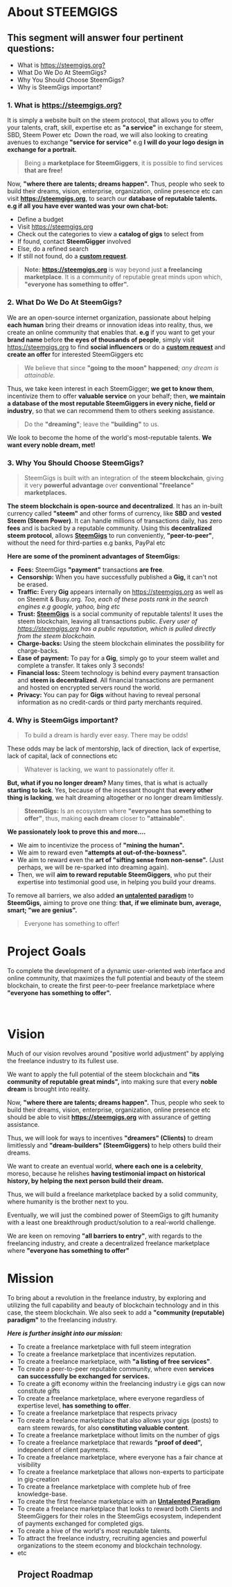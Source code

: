 # About STEEMGIGS
<html>
<h2>This segment will answer four pertinent questions:</h2>
<ul>
  <li>What is <a href="https://steemgigs.org/?">https://steemgigs.org?</a></li>
  <li>What Do We Do At SteemGigs?</li>
  <li>Why You Should Choose SteemGigs?</li>
  <li>Why is SteemGigs important?</li>
</ul>
<h3>1. What is <a href="https://steemgigs.org/?">https://steemgigs.org?</a></h3>
<p>It is simply a website built on the steem protocol, that allows you to offer your talents, craft, skill, expertise etc as <strong>"a service"</strong> in exchange for steem, SBD, Steem Power etc&nbsp; Down the road, we will also looking to creating avenues to exchange<strong> "service for service"</strong> e.g <strong>I will do your logo design in exchange for a portrait.</strong>&nbsp;</p>
<blockquote>Being a <strong>marketplace for SteemGiggers</strong>, it is possible to find services <strong>that are free!</strong></blockquote>
<p>Now, <strong>"where there are talents; dreams happen".</strong> Thus, people who seek to build their dreams, vision, enterprise, organization, online presence etc can visit <a href="https://steemgigs.org/"><strong>https://steemgigs.org</strong></a>, to search our <strong>database of reputable talents.</strong> <strong>e.g if all you have ever wanted was your own chat-bot:&nbsp;</strong> &nbsp;</p>
<ul>
  <li>Define a budget</li>
  <li>Visit <a href="https://steemgigs.org/">https://steemgigs.org</a>&nbsp;</li>
  <li>Check out the categories to view a <strong>catalog of gigs</strong> to select from</li>
  <li>If found, contact <strong>SteemGigger</strong> involved</li>
  <li>Else, do a refined search</li>
  <li>If still not found, do a <a href="https://steemgigs.org/steemgigs_request"><strong>custom request</strong></a>.</li>
</ul>
<blockquote><strong>Note: </strong><a href="https://steemgigs.org/"><strong>https://steemgigs.org</strong></a> is way beyond just <strong>a freelancing marketplace</strong>. It is a community of reputable great minds upon which, <strong>"everyone has something to offer".</strong></blockquote>
<h3>2. What Do We Do At SteemGigs?</h3>
<p>We are an open-source internet organization, passionate about helping <strong>each human</strong> bring their dreams or innovation ideas into reality, thus, we create an online community that enables that. <strong>e.g</strong> if you want to get your <strong>brand name </strong>before <strong>the eyes of thousands of people</strong>, simply visit <a href="https://steemgigs.org/">https://steemgigs.org</a> to find <strong>social influencers</strong> or do a <a href="https://steemgigs.org/steemgigs_request"><strong>custom request</strong></a> and <strong>create an offer</strong> for interested SteemGiggers etc&nbsp;</p>
<blockquote>We believe that since <strong>"going to the moon" happened</strong>; <em>any dream is attainable.</em>&nbsp;</blockquote>
<p>Thus, we take keen interest in each SteemGigger; <strong>we get to know them</strong>, incentivize them to offer <strong>valuable service</strong> on your behalf; then, <strong>we maintain a database of the most reputable SteemGiggers in every niche, field or industry</strong>, so that we can recommend them to others seeking assistance.&nbsp;</p>
<blockquote>Do the <strong>"dreaming"</strong>; leave the <strong>"building"</strong> to us.</blockquote>
<p>We look to become the home of the world's most-reputable talents. <strong>We want every noble dream, met!</strong>&nbsp;</p>
<h3>3. Why You Should Choose SteemGigs?</h3>
<blockquote>SteemGigs is built with an integration of the <strong>steem blockchain</strong>, giving it very <strong>powerful advantage</strong> over <strong>conventional "freelance" marketplaces.</strong></blockquote>
<p><strong>The steem blockchain is open-source and decentralized</strong>. It has an in-built currency called <strong>"steem"</strong> and other forms of currency, like <strong>SBD</strong> and <strong>vested Steem (Steem Power)</strong>. It can handle millions of transactions daily, has zero <strong>fees</strong> and is backed by a reputable community. Using this <strong>decentralized steem protocol</strong>, allows <a href="https://steemgigs.org/"><strong>SteemGigs</strong></a> to run conveniently, <strong>"peer-to-peer"</strong>, without the need for third-parties e.g banks, PayPal etc&nbsp;</p>
<p><strong>Here are some of the prominent advantages of SteemGigs:</strong></p>
<ul>
  <li><strong>Fees:</strong> SteemGigs <strong>"payment"</strong> transactions <strong>are free</strong>.</li>
  <li><strong>Censorship:</strong> When you have successfully published a <strong>Gig, </strong>it can't not be erased.</li>
  <li><strong>Traffic:</strong> Every<strong> Gig</strong> appears internally on <a href="https://steemgigs.org/">https://steemgigs.org</a> as well as on Steemit &amp; Busy.org.<em> Too, each of these posts rank in the search engines e.g google, yahoo, bing etc&nbsp;</em></li>
  <li><strong>Trust:</strong> <a href="https://steemgigs.org/"><strong>SteemGigs</strong></a> is a social community of reputable talents! It uses the steem blockchain, leaving all transactions public. <em>Every user of </em><a href="https://steemgigs.org/"><em>https://steemgigs.org</em></a><em> has a public reputation, which is pulled directly from the steem blockchain.</em></li>
  <li><strong>Charge-backs:</strong> Using the steem blockchain eliminates the possibility for charge-backs.</li>
  <li><strong>Ease of payment:</strong> To pay for a<strong> Gig</strong>, simply go to your steem wallet and complete a transfer. It takes only 3 seconds!</li>
  <li><strong>Financial loss:</strong> Steem technology is behind every payment transaction and <strong>steem is decentralized</strong>. All financial transactions are permanent and hosted on encrypted servers round the world.</li>
  <li><strong>Privacy:</strong> You can pay for <strong>Gigs</strong> without having to reveal personal information as no credit-cards or third party merchants required.</li>
</ul>
<h3>4. Why is SteemGigs important?&nbsp;</h3>
<blockquote>To build a dream is hardly ever easy. There may be odds!&nbsp;</blockquote>
<p>These odds may be lack of mentorship, lack of direction, lack of expertise, lack of capital, lack of connections etc&nbsp;</p>
<blockquote>Whatever is lacking, we want to passionately offer it.&nbsp;</blockquote>
<p><strong>But, what if you no longer dream?</strong> Many times, that is what is actually<strong> starting to lack</strong>. Yes, because of the incessant thought that <strong>every other thing is lacking</strong>, we halt dreaming altogether or no longer dream limitlessly.&nbsp;</p>
<blockquote><strong>SteemGigs:</strong> Is an ecosystem where <strong>"everyone has something to offer"</strong>, thus, making <strong>each dream</strong> closer to <strong>"attainable"</strong>.&nbsp;</blockquote>
<p><strong>We passionately look to prove this and more....&nbsp;</strong> &nbsp;</p>
<ul>
  <li>We aim to incentivize the process of <strong>"mining the human".</strong>&nbsp;</li>
  <li>We aim to reward even <strong>"attempts at out-of-the-boxness".</strong>&nbsp;</li>
  <li>We aim to reward even the <strong>art of "sifting sense from non-sense".</strong> (Just perhaps, we will be re-sparked into dreaming again).&nbsp;</li>
  <li>Then, we will <strong>aim to reward reputable SteemGiggers</strong>, who put their expertise into testimonial good use, in helping you build your dreams.</li>
</ul>
<p>To remove all barriers, we also added <strong>an </strong><a href="https://steemit.com/steemit/@surpassinggoogle/steemit-s-untalented-is-in-beta-participate-freely-because-every-participant-in-this-contest-will-win-something-no-losers"><strong>untalented paradigm</strong></a> to <strong>SteemGigs,</strong> aiming to prove one thing: <strong>that,</strong> <strong>if we eliminate bum, average, smart; "we are genius".</strong>&nbsp;</p>
<blockquote>Everyone has something to offer!</blockquote>
</html>



# Project Goals
<html>
<p>To complete the development of a dynamic user-oriented web interface and online community, that maximizes the full potential and beauty of the steem blockchain, to create the first peer-to-peer freelance marketplace where <strong>"everyone has something to offer".</strong></p>
<p><br></p>



# Vision
<p>Much of our vision revolves around "positive world adjustment" by applying the freelance industry to its fullest use.&nbsp;</p>
<p>We want to apply the full potential of the steem blockchain and <strong>"its community of reputable great minds",</strong> into making sure that every <strong>noble dream</strong> is brought into reality.</p>
<p>Now, <strong>"where there are talents; dreams happen".</strong> Thus, people who seek to build their dreams, vision, enterprise, organization, online presence etc should be able to visit <a href="https://steemgigs.org/"><strong>https://steemgigs.org</strong></a> with assurance of getting assistance.</p>
<p>Thus, we will look for ways to incentives <strong>"dreamers" (Clients)</strong> to dream limitlessly and <strong>"dream-builders" (SteemGiggers) </strong>to help others build their dreams.</p>
<p>We want to create an eventual world, <strong>where each one is a celebrity</strong>, moreso, because he relishes <strong>having testimonial impact on historical history, by helping the next person build their dream.</strong>&nbsp;</p>
<p>Thus, we will build a freelance marketplace backed by a solid community, where humanity is the brother next to you.</p>
<p>Eventually, we will just the combined power of SteemGigs to gift humanity with a least one breakthrough product/solution to a real-world challenge.</p>
We are keen on removing <strong>"all barriers to entry"</strong>, with regards to the freelancing industry, and create a decentralized freelance marketplace where <strong>"everyone has something to offer"</strong>




# Mission
<p>To bring about a revolution in the freelance industry, by exploring and utilizing the full capability and beauty of blockchain technology and in this case, the steem blockchain. We also seek to add a <strong>"community (reputable) paradigm"</strong> to the freelancing industry.</p>
<p><em><strong>Here is further insight into our mission:</strong></em></p>
<ul>
  <li>To create a freelance marketplace with full steem integration</li>
  <li>To create a freelance marketplace that incentivizes reputation.</li>
  <li>To create a freelance marketplace, with <strong>"a listing of free services"</strong>.</li>
  <li>To create a peer-to-peer reputable community, where even <strong>services can successfully be exchanged for services.</strong></li>
  <li>To create a gift economy within the freelancing industry i.e gigs can now constitute gifts</li>
  <li>To create a freelance marketplace, where everyone regardless of expertise level, <strong>has something to offer</strong>.</li>
  <li>To create a freelance marketplace that respects privacy</li>
  <li>To create a freelance marketplace that also allows your gigs (posts) to earn steem rewards, for also <strong>constituting valuable content</strong>.</li>
  <li>To create a freelance marketplace without limits on the number of gigs</li>
  <li>To create a freelance marketplace that rewards <strong>"proof of deed",</strong> independent of client payments.</li>
  <li>To create a freelance marketplace, where everyone has a fair chance at visibility</li>
  <li>To create a freelance marketplace that allows non-experts to participate in gig-creation</li>
  <li>To create a freelance marketplace with complete hub of free knowledge-base.&nbsp;</li>
  <li>To create the first freelance marketplace with an <a href="https://steemit.com/steemit/@surpassinggoogle/steemit-s-untalented-is-in-beta-participate-freely-because-every-participant-in-this-contest-will-win-something-no-losers"><strong>Untalented Paradigm</strong></a></li>
  <li>To create a freelance marketplace that looks to reward both Clients and SteemGiggers for their roles in the SteemGigs ecosystem, independent of payments exchanged for completed gigs.</li>
  <li>To create a hive of the world's most reputable talents.</li>
  <li>To attract the freelance industry, recruiting agencies and powerful organizations to the steem economy and blockchain technology.</li>
  <li>etc</li>


## Project Roadmap
